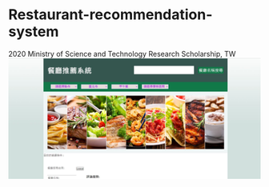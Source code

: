 # Restaurant-recommendation-system
2020 Ministry of Science and Technology Research Scholarship, TW
<img src="./img1.JPG">
